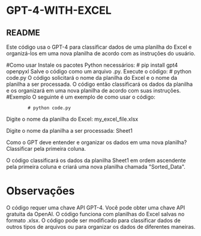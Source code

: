# GPT-4-WITH-EXCEL
## README
Este código usa o GPT-4 para classificar dados de uma planilha do Excel e organizá-los em uma nova planilha de acordo com as instruções do usuário.

#Como usar
Instale os pacotes Python necessários:
            # pip install gpt4 openpyxl
Salve o código como um arquivo .py.
Execute o código:
            # python code.py
O código solicitará o nome da planilha do Excel e o nome da planilha a ser processada.
O código então classificará os dados da planilha e os organizará em uma nova planilha de acordo com suas instruções.
#Exemplo
O seguinte é um exemplo de como usar o código:

            # python code.py

Digite o nome da planilha do Excel: my_excel_file.xlsx

Digite o nome da planilha a ser processada: Sheet1

Como o GPT deve entender e organizar os dados em uma nova planilha? Classificar pela primeira coluna.

O código classificará os dados da planilha Sheet1 em ordem ascendente pela primeira coluna e criará uma nova planilha chamada "Sorted_Data".

# Observações
O código requer uma chave API GPT-4. Você pode obter uma chave API gratuita da OpenAI.
O código funciona com planilhas do Excel salvas no formato .xlsx.
O código pode ser modificado para classificar dados de outros tipos de arquivos ou para organizar os dados de diferentes maneiras.
